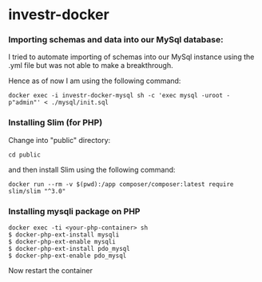 # investr-docker

### Importing schemas and data into our MySql database:

I tried to automate importing of schemas into our MySql instance using the .yml file but was not able to make a breakthrough.

Hence as of now I am using the following command:

`docker exec -i investr-docker-mysql sh -c 'exec mysql -uroot -p"admin"' < ./mysql/init.sql`

### Installing Slim (for PHP)
Change into "public" directory: 

`cd public`

and then install Slim using the following command:

`docker run --rm -v $(pwd):/app composer/composer:latest require slim/slim "^3.0"`

### Installing mysqli package on PHP
```
docker exec -ti <your-php-container> sh
$ docker-php-ext-install mysqli
$ docker-php-ext-enable mysqli
$ docker-php-ext-install pdo_mysql
$ docker-php-ext-enable pdo_mysql 
```
Now restart the container
